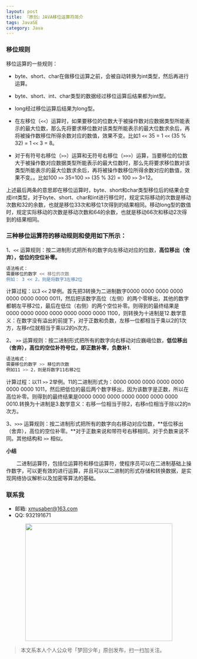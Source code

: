 ```yaml
---
layout: post
title: 『原创』JAVA移位运算符简介
tags: JavaSE
category: Java
---
```


### 移位规则

移位运算的一些规则：

- byte、short、char在做移位运算之前，会被自动转换为int类型，然后再进行运算。

- byte、short、int、char类型的数据经过移位运算后结果都为int型。

- long经过移位运算后结果为long型。

- 在左移位（`<<`）运算时，如果要移位的位数大于被操作数对应数据类型所能表示的最大位数，那么先将要求移位数对该类型所能表示的最大位数求余后，再将被操作数移位所得余数对应的数值，效果不变。比如1 `<<` 35 = 1 `<<` (35 % 32) = 1 `<<` 3 = 8。

- 对于有符号右移位（`>>`）运算和无符号右移位（`>>>`）运算，当要移位的位数大于被操作数对应数据类型所能表示的最大位数时，那么先将要求移位数对该类型所能表示的最大位数求余后，再将被操作数移位所得余数对应的数值，效果不变。。比如100 `>>` 35=100 `>>` (35 % 32) = 100 `>>` 3=12。

上述最后两条的意思即在移位运算时，byte、short和char类型移位后的结果会变成int类型，对于byte、short、char和int进行移位时，规定实际移动的次数是移动次数和32的余数，也就是移位33次和移位1次得到的结果相同。移动long型的数值时，规定实际移动的次数是移动次数和64的余数，也就是移动66次和移动2次得到的结果相同。

### 三种移位运算符的移动规则和使用如下所示：

1、`<<` 运算规则：按二进制形式把所有的数字向左移动对应的位数，**高位移出（舍弃），低位的空位补零。**

```sh
语法格式：
需要移位的数字 << 移位的次数
例如： 3 << 2，则是将数字3左移2位
```

计算过程：以3 `<<` 2举例。首先把3转换为二进制数字0000 0000 0000 0000 0000 0000 0000 0011，然后把该数字高位（左侧）的两个零移出，其他的数字都朝左平移2位，最后在低位（右侧）的两个空位补零。则得到的最终结果是0000 0000 0000 0000 0000 0000 0000 1100，则转换为十进制是12.数学意义：在数字没有溢出的前提下，对于正数和负数，左移一位都相当于乘以2的1次方，左移n位就相当于乘以2的n次方。
　　

2、 `>>`  运算规则：按二进制形式把所有的数字向右移动对应巍峨位数，**低位移出（舍弃），高位的空位补符号位，即正数补零，负数补1.**

```sh
语法格式：
需要移位的数字 >> 移位的次数
例如11 >> 2，则是将数字11右移2位
```

计算过程：以11 `>>` 2举例。11的二进制形式为：0000 0000 0000 0000 0000 0000 0000 1011，然后把低位的最后两个数字移出，因为该数字是正数，所以在高位补零。则得到的最终结果是0000 0000 0000 0000 0000 0000 0000 0010.转换为十进制是3.数学意义：右移一位相当于除2，右移n位相当于除以2的n次方。

3、`>>>` 运算规则：按二进制形式把所有的数字向右移动对应位数，**低位移出（舍弃），高位的空位补零。**对于正数来说和带符号右移相同，对于负数来说不同。其他结构和 `>>` 相似。

**小结**

　　二进制运算符，包括位运算符和移位运算符，使程序员可以在二进制基础上操作数字，可以更有效的进行运算，并且可以以二进制的形式存储和转换数据，是实现网络协议解析以及加密等算法的基础。


### 联系我

- 邮箱: xmusaber@163.com
- QQ: 932191671

<div align="center">
<img src="http://rann.cc/assets/img/qrcode-logo.png" width="400" height="320" />
</div>

> 本文系本人个人公众号「梦回少年」原创发布，扫一扫加关注。